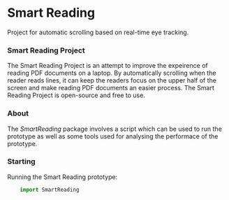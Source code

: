 # Smart Reading
Project for automatic scrolling based on real-time eye tracking.
### Smart Reading Project
The Smart Reading Project is an attempt to improve the expeirence of reading PDF documents on a laptop. By automatically scrolling when the reader reads lines, it can keep the readers focus on the upper half of the screen and make reading PDF documents an easier process. The Smart Reading Project is open-source and free to use.
### About
The *SmartReading* package involves a script which can be used to run the prototype as well as some tools used for analysing the performace of the prototype.
### Starting
Running the Smart Reading prototype:
```python
    import SmartReading
```